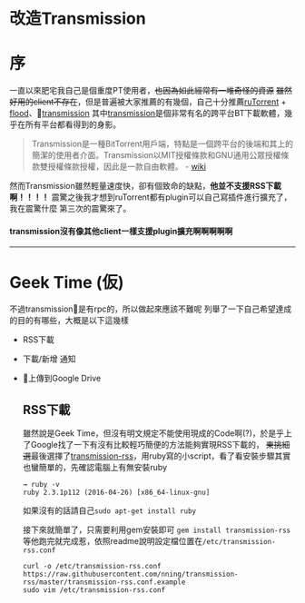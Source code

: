 # 改造Transmission

# 序
一直以來肥宅我自己是個重度PT使用者，~~也因為如此經常有一堆奇怪的資源~~
~~雖然好用的client不存在~~，但是普遍被大家推薦的有幾個，自己十分推薦[ruTorrent](https://github.com/Novik/ruTorrent) + [flood](https://github.com/jfurrow/flood)、[transmission](https://transmissionbt.com/)
其中[transmission](https://transmissionbt.com/)是個非常有名的跨平台BT下載軟體，幾乎在所有平台都看得到的身影。
 > Transmission是一種BitTorrent用戶端，特點是一個跨平台的後端和其上的簡潔的使用者介面。Transmission以MIT授權條款和GNU通用公眾授權條款雙授權條款授權，因此是一款自由軟體。 - [wiki](https://zh.wikipedia.org/wiki/Transmission)

然而Transmission雖然輕量速度快，卻有個致命的缺點，**他並不支援RSS下載啊！！！！**
震驚之後我才想到ruTorrent都有plugin可以自己寫插件進行擴充了，我在震驚什麼
第三次的震驚來了。

#### transmission沒有像其他client一樣支援plugin擴充啊啊啊啊啊

---
# Geek Time (仮)
不過transmission是有rpc的，所以做起來應該不難呢
列舉了一下自己希望達成的目的有哪些，大概是以下這幾樣

 - RSS下載
 - 下載/新增 通知
 - 上傳到Google Drive

	## RSS下載

	雖然說是Geek Time，但沒有明文規定不能使用現成的Code啊(?)，於是乎上了Google找了一下有沒有比較輕巧簡便的方法能夠實現RSS下載的，
	~~東挑細選~~最後選擇了[transmission-rss](https://github.com/nning/transmission-rss)，用ruby寫的小script，看了看安裝步驟其實也蠻簡單的，先確認電腦上有無安裝ruby
	```shell
	→ ruby -v
	ruby 2.3.1p112 (2016-04-26) [x86_64-linux-gnu]
	```
	如果沒有的話請自己`sudo apt-get install ruby`

	接下來就簡單了，只需要利用gem安裝即可
	`gem install transmission-rss`
	等他跑完就完成惹，依照readme說明設定檔位置在`/etc/transmission-rss.conf`
	```shell
	curl -o /etc/transmission-rss.conf https://raw.githubusercontent.com/nning/transmission-rss/master/transmission-rss.conf.example
	sudo vim /etc/transmission-rss.conf
	```
  
